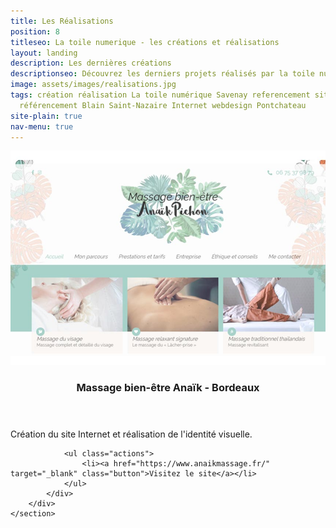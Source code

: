 ```yaml
---
title: Les Réalisations
position: 8
titleseo: La toile numerique - les créations et réalisations
layout: landing
description: Les dernières créations
descriptionseo: Découvrez les derniers projets réalisés par la toile numérique.
image: assets/images/realisations.jpg
tags: création réalisation La toile numérique Savenay referencement site web internet
  référencement Blain Saint-Nazaire Internet webdesign Pontchateau
site-plain: true
nav-menu: true
---
```


<!-- Main -->
<div id="main">

<!-- One -->
<section id="one" class="spotlights">
	<section>
		<a href="https://www.anaikmassage.fr/" target="_blank" class="image">
			<img src="assets/images/anaikmassage.jpg" alt="anaik massage bordeaux labrede la brède la brede" data-position="center center" />
		</a>
		<div class="content">
			<div class="inner">
				<header class="major">
					<h3>Massage bien-être Anaïk - Bordeaux</h3>
				</header>
				<p><i class="fa fa-magic fa-2x"></i> Création du site Internet et réalisation de l'identité visuelle.</p>
				
				<ul class="actions">
					<li><a href="https://www.anaikmassage.fr/" target="_blank" class="button">Visitez le site</a></li>
				</ul>
			</div>
		</div>
	</section>
</section>

</div>
